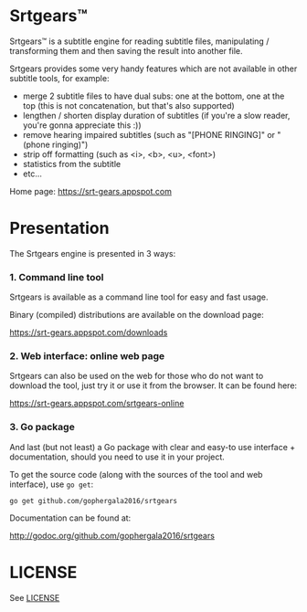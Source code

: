 # Srtgears&trade;

Srtgears&trade; is a subtitle engine for reading subtitle files, manipulating / transforming them and then saving the result into another file.

Srtgears provides some very handy features which are not available in other subtitle tools, for example:

- merge 2 subtitle files to have dual subs: one at the bottom, one at the top (this is not concatenation, but that's also supported)
- lengthen / shorten display duration of subtitles (if you're a slow reader, you're gonna appreciate this :))
- remove hearing impaired subtitles (such as "[PHONE RINGING]" or "(phone ringing)")
- strip off formatting (such as &lt;i&gt;, &lt;b&gt;, &lt;u&gt;, &lt;font&gt;) 
- statistics from the subtitle
- etc...

Home page: https://srt-gears.appspot.com

# Presentation

The Srtgears engine is presented in 3 ways:

### 1. Command line tool
Srtgears is available as a command line tool for easy and fast usage.

Binary (compiled) distributions are available on the download page:

https://srt-gears.appspot.com/downloads

### 2. Web interface: online web page

Srtgears can also be used on the web for those who do not want to download the tool, just try it or use it from the browser. It can be found here:

https://srt-gears.appspot.com/srtgears-online

### 3. Go package

And last (but not least) a Go package with clear and easy-to use interface + documentation, should you need to use it in your project.

To get the source code (along with the sources of the tool and web interface), use `go get`:

    go get github.com/gophergala2016/srtgears
    
Documentation can be found at:

http://godoc.org/github.com/gophergala2016/srtgears

# LICENSE

See [LICENSE](https://github.com/gophergala2016/srtgears/blob/master/LICENSE.md)
